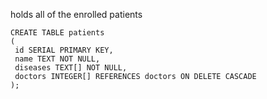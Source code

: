 holds all of the enrolled patients
```
CREATE TABLE patients
(
 id SERIAL PRIMARY KEY,
 name TEXT NOT NULL,
 diseases TEXT[] NOT NULL,
 doctors INTEGER[] REFERENCES doctors ON DELETE CASCADE
);
```